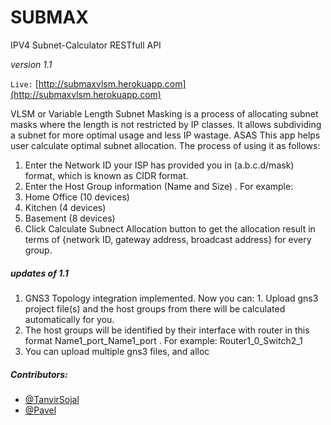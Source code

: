 # SUBMAX
IPV4 Subnet-Calculator RESTfull API

*version 1.1*



`Live:` [http://submaxvlsm.herokuapp.com](http://submaxvlsm.herokuapp.com) 

VLSM or Variable Length Subnet Masking is a process of allocating subnet masks where the length is not restricted by IP classes. It allows subdividing a subnet for
more optimal usage and less IP wastage. ASAS This app helps user calculate optimal subnet allocation. The process of using it as follows:
 1. Enter the Network ID your ISP has provided you in (a.b.c.d/mask) format, which is known as CIDR format.
 2. Enter the Host Group information (Name and Size) .
  For example:
  1. Home Office (10 devices)
  2. Kitchen (4 devices)
  3. Basement (8 devices)
3. Click Calculate Subnect Allocation button to get the allocation result in terms of {network ID, gateway address, broadcast address} for every
group.

##### updates of 1.1
  1. GNS3 Topology integration implemented.
   Now you can:
    1. Upload gns3 project file(s) and the host groups from there will be calculated automatically for you.
   2. The host groups will be identified by their interface with router in this format Name1_port_Name1_port . For example: Router1_0_Switch2_1
   3. You can upload multiple gns3 files, and alloc


##### Contributors: 
 - [@TanvirSojal](https://github.com/TanvirSojal)
 - [@Pavel](https://github.com/ar-pavel)
